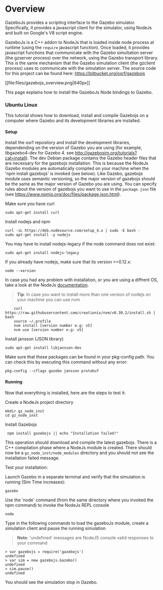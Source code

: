 # Overview

GazeboJs provides a scripting interface to the Gazebo simulator. Specifically, it provides a javascript client for the simulator, using NodeJs and built on Google's V8 script engine.

GazeboJs is a C++ addon to NodeJs that is loaded inside node process at runtime (using the `require` javascript function). Once loaded, it provides javascript functions that communicate with the Gazebo simultation server (the gzserver process) over the network, using the Gazebo transport library.
This is the same mechanism that the Gazebo simulation client (the gzclient process) uses to communicate with the simulation server.
The source code for this project can be found here: <https://bitbucket.org/osrf/gazebojs>

[[file:files/gazebojs_overview.png|640px]]

This page explains how to install the GazeboJs Node bindings to Gazebo.

### Ubuntu Linux

This tutorial shows how to download, install and compile Gazebojs on a computer where Gazebo and its  development libraries are installed.

#### Setup

Install the osrf repository and install the development libraries, dependending on the version of Gazebo you are using (for example, libgazebo4-dev for Gazebo 4. see http://gazebosim.org/tutorials?cat=install). The dev Debian package contains the Gazebo header files that are necessary for the gazebojs installation. This is because the NodeJs Gazebo modules are automatically compiled on your machine when the 'npm install gazebojs' is invoked (see below).
Like Gazebo, gazebojs module uses semantic versioning, so the major version of gazebojs should be the same as the major version of Gazebo you are using. You can specify rules about the version of gazebojs you want to use in the `package.json` file (see https://www.npmjs.org/doc/files/package.json.html).

Make sure you have curl

    sudo apt-get install curl

Install nodejs and npm

    curl -sL https://deb.nodesource.com/setup_4.x | sudo -E bash -
    sudo apt-get install -y nodejs

You may have to install nodejs-legacy if the node command does not exist:

    sudo apt-get install nodejs-legacy

If you already have nodejs, make sure that its version >=0.12.x:

    node --version

In case you had any problem with installation, or you are using a diffrent OS,
take a look at the NodeJs
[documentation](https://nodejs.org/en/download/package-manager/).

> **Tip**: In case you want to install more than one version of nodejs on your machine you can use nvm

        curl https://raw.githubusercontent.com/creationix/nvm/v0.30.2/install.sh | bash
        source ~/.profile
        nvm install [version number e.g: v5]
        nvm use [version number e.g: v5]

Install jansson (JSON library)

    sudo apt-get install libjansson-dev

Make sure that these packages can be found in your pkg-config path. You can check this by executing this command without any error:

    pkg-config --cflags gazebo jansson protobuf


#### Running

Now that everything is installed, here are the steps to test it:


Create a NodeJs project directory

    mkdir gz_node_inst
    cd gz_node_inst


Install Gazebojs

     npm install gazebojs || echo "Installation failed!"

This operation should download and compile the latest gazebojs. There is a C++
compilation phase where a NodeJs module is created. There should now be a
`gz_node_inst/node_modules` directory and you should not see the installation
failed message.


Test your installation:

Launch Gazebo in a separate terminal and verify that the simulation is running (Sim Time increases):

    gazebo


Use the 'node' command (from the same directory where you invoked the npm
command) to invoke the NodeJs REPL console

    node

Type in the following commands to load the gazeboJs module, create a
simulation client and pause the running simulation

> **Note**: 'undefined' messages are NodeJS console valid responses to your
command

    > var gazebojs = require('gazebojs')
    undefined
    > var sim = new gazebojs.Gazebo()
    undefined
    > sim.pause()
    undefined

You should see the simulation stop in Gazebo.

